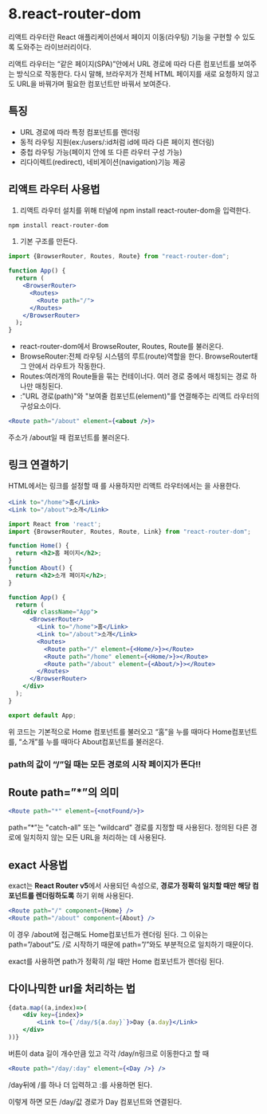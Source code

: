 # 8.react-router-dom

리액트 라우터란 React 애플리케이션에서 페이지 이동(라우팅) 기능을 구현할 수 있도록 도와주는 라이브러리이다.

리액트 라우터는 “같은 페이지(SPA)”안에서 URL 경로에 따라 다른 컴포넌트를 보여주는 방식으로 작동한다. 다시 말해, 브라우저가 전체 HTML 페이지를 새로 요청하지 않고도 URL을 바꿔가며 필요한 컴포넌트만 바꿔서 보여준다.

## 특징

- URL 경로에 따라 특정 컴포넌트를 렌더링
- 동적 라우팅 지원(ex:/users/:id처럼 id에 따라 다른 페이지 렌더링)
- 중첩 라우팅 가능(페이지 안에 또 다른 라우터 구성 가능)
- 리다이렉트(redirect), 네비게이션(navigation)기능 제공

## 리액트 라우터 사용법

1. 리액트 라우터 설치를 위해 터널에 npm install react-router-dom을 입력한다.

```bash
npm install react-router-dom
```

1. 기본 구조를 만든다.

```jsx
import {BrowserRouter, Routes, Route} from "react-router-dom";

function App() {
  return (
    <BrowserRouter>
      <Routes>
        <Route path="/">
      </Routes>
    </BrowserRouter>
  );
}
```

- react-router-dom에서 BrowseRouter, Routes, Route를 불러온다.
- BrowseRouter:전체 라우팅 시스템의 루트(route)역할을 한다. BrowseRouter태그 안에서 라우트가 작동한다.
- Routes:여러개의 Route들을 묶는 컨테이너다. 여러 경로 중에서 매칭되는 경로 하나만 매칭된다.
- <Route path=”” element={}>:"URL 경로(path)"와 "보여줄 컴포넌트(element)"를 연결해주는 리액트 라우터의 구성요소이다.

```jsx
<Route path="/about" element={<about />}>
```

주소가 /about일 때 <about />컴포넌트를 불러온다.

## 링크 연결하기

HTML에서는 링크를 설정할 때 <a>를 사용하지만 리액트 라우터에서는 <Link to=”속성값”>을 사용한다.

```jsx
<Link to="/home">홈</Link>
<Link to="/about">소개</Link>
```

```jsx
import React from 'react';
import {BrowserRouter, Routes, Route, Link} from "react-router-dom";

function Home() {
  return <h2>홈 페이지</h2>;
}
function About() {
  return <h2>소개 페이지</h2>;
}

function App() {
  return (
    <div className="App">
      <BrowserRouter>
        <Link to="/home">홈</Link>
        <Link to="/about">소개</Link>
        <Routes>
          <Route path="/" element={<Home/>}></Route>
          <Route path="/home" element={<Home/>}></Route>
          <Route path="/about" element={<About/>}></Route>
        </Routes>
      </BrowserRouter>
    </div>
  );
}

export default App;
```

위 코드는 기본적으로 Home 컴포넌트를 불러오고 “홈”을 누를 때마다 Home컴포넌트를, “소개”를 누를 때마다 About컴포넌트를 불러온다.

### path의 값이 “/”일 때는 모든 경로의 시작 페이지가 뜬다!!

## Route path=”*”의 의미

```jsx
<Route path="*" element={<notFound/>}>
```

path=”*”는  "catch-all" 또는 "wildcard" 경로를 지정할 때 사용된다. 정의된 다른 경로에 일치하지 않는 모든 URL을 처리하는 데 사용된다.

## exact 사용법

exact는 **React Router v5**에서 사용되던 속성으로, **경로가 정확히 일치할 때만 해당 컴포넌트를 렌더링하도록** 하기 위해 사용된다.

```jsx
<Route path="/" component={Home} />
<Route path="/about" component={About} />
```

이 경우  /about에 접근해도 Home컴포넌트가 렌더링 된다. 그 이유는 path=”/about”도 /로 시작하기 때문에 path=”/”와도 부분적으로 일치하기 때문이다.

exact를 사용하면 path가 정확히 /일 때만 Home 컴포넌트가 렌더링 된다.

## 다이나믹한 url을 처리하는 법

```jsx
{data.map((a,index)=>(
	<div key={index}>
		<Link to={`/day/${a.day}`}>Day {a.day}</Link>
	</div>
))}
```

버튼이 data 길이 개수만큼 있고 각각 /day/n링크로 이동한다고 할 때

```jsx
<Route path="/day/:day" element={<Day />} />
```

/day뒤에 /를 하나 더 입력하고 :를 사용하면 된다.

이렇게 하면 모든 /day/값 경로가 Day 컴포넌트와 연결된다.
